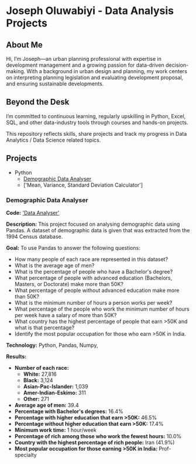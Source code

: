 # Joseph Oluwabiyi - Data Analysis Projects

## About Me

Hi, I’m Joseph—an urban planning professional with expertise in development management and a growing passion for data-driven decision-making. With a background in urban design and planning, my work centers on interpreting planning legislation and evaluating development proposal, and ensuring sustainable developments. 

## Beyond the Desk
I’m committed to continuous learning, regularly upskilling in Python, Excel, SQL, and other data-industry tools through courses and hands-on projects. 

This repository reflects skills, share projects and track my progress in Data Analytics / Data Science related topics.


## Projects

- Python
  - [Demographic Data Analyser](https://github.com/apologies28/josepholuwabiyi/edit/main/README.md#demographic-data-analyser)
  - ['Mean, Variance, Standard Deviation Calculator']
 
### Demographic Data Analyser
**Code:** ['Data Analyser'](https://github.com/apologies28/Projects/blob/main/demographic_data_analyzer.py)

**Description:** This project focused on analysing demographic data using Pandas. A dataset of demographic data is given that was extracted from the 1994 Census database.

**Goal:** To use Pandas to answer the following questions: 

  - How many people of each race are represented in this dataset?
  - What is the average age of men?
  - What is the percentage of people who have a Bachelor's degree?
  - What percentage of people with advanced education (Bachelors, Masters, or Doctorate) make more than 50K?
  - What percentage of people without advanced education make more than 50K?
  - What is the minimum number of hours a person works per week?
  - What percentage of the people who work the minimum number of hours per week have a salary of more than 50K?
  - What country has the highest percentage of people that earn >50K and what is that percentage?
  - Identify the most popular occupation for those who earn >50K in India.

**Technology:** Python, Pandas, Numpy,

**Results:** 

 - **Number of each race:**
    - **White:** 27,816  
    - **Black:** 3,124  
    - **Asian-Pac-Islander:** 1,039  
    - **Amer-Indian-Eskimo:** 311  
    - **Other:** 271  
  - **Average age of men:** 39.4  
  - **Percentage with Bachelor's degrees:** 16.4%  
  - **Percentage with higher education that earn >50K:** 46.5%  
  - **Percentage without higher education that earn >50K:** 17.4%  
  - **Minimum work time:** 1 hour/week  
  - **Percentage of rich among those who work the fewest hours:** 10.0%  
  - **Country with the highest percentage of rich people:** Iran (41.9%)  
  - **Most popular occupation for those earning >50K in India:** Prof-specialty 

